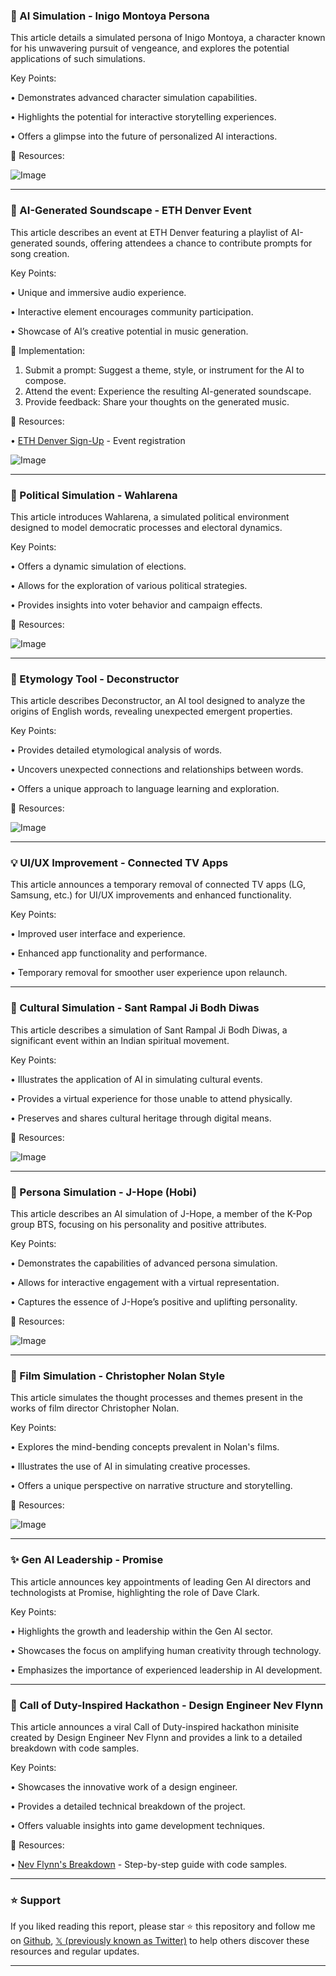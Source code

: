 ### 🤖 AI Simulation - Inigo Montoya Persona

This article details a simulated persona of Inigo Montoya, a character known for his unwavering pursuit of vengeance, and explores the potential applications of such simulations.

Key Points:

•  Demonstrates advanced character simulation capabilities.

•  Highlights the potential for interactive storytelling experiences.

•  Offers a glimpse into the future of personalized AI interactions.


🔗 Resources:

![Image](https://pbs.twimg.com/media/GkB8IKUXYAAjvor?format=png&name=360x360)


---

### 🚀 AI-Generated Soundscape - ETH Denver Event

This article describes an event at ETH Denver featuring a playlist of AI-generated sounds, offering attendees a chance to contribute prompts for song creation.

Key Points:

•  Unique and immersive audio experience.

•  Interactive element encourages community participation.

•  Showcase of AI’s creative potential in music generation.


🚀 Implementation:

1. Submit a prompt: Suggest a theme, style, or instrument for the AI to compose.
2. Attend the event:  Experience the resulting AI-generated soundscape.
3. Provide feedback: Share your thoughts on the generated music.


🔗 Resources:

• [ETH Denver Sign-Up](https://lu.ma/8cid25ig) - Event registration


![Image](https://pbs.twimg.com/media/GkB5oJwWkAAgb2F?format=jpg&name=small)


---

### 🤖 Political Simulation - Wahlarena

This article introduces Wahlarena, a simulated political environment designed to model democratic processes and electoral dynamics.

Key Points:

•  Offers a dynamic simulation of elections.

•  Allows for the exploration of various political strategies.

•  Provides insights into voter behavior and campaign effects.


🔗 Resources:

![Image](https://pbs.twimg.com/media/GkB5zpEXUAAgF1e?format=png&name=small)


---

### 🤖 Etymology Tool - Deconstructor

This article describes Deconstructor, an AI tool designed to analyze the origins of English words, revealing unexpected emergent properties.

Key Points:

•  Provides detailed etymological analysis of words.


•  Uncovers unexpected connections and relationships between words.


•  Offers a unique approach to language learning and exploration.


🔗 Resources:

![Image](https://pbs.twimg.com/media/GkB2ldWaAAYB7xU?format=jpg&name=small)


---

### 💡 UI/UX Improvement - Connected TV Apps

This article announces a temporary removal of connected TV apps (LG, Samsung, etc.) for UI/UX improvements and enhanced functionality.

Key Points:

•  Improved user interface and experience.


•  Enhanced app functionality and performance.


•  Temporary removal for smoother user experience upon relaunch.


---

### 🤖 Cultural Simulation - Sant Rampal Ji Bodh Diwas

This article describes a simulation of Sant Rampal Ji Bodh Diwas, a significant event within an Indian spiritual movement.

Key Points:

•  Illustrates the application of AI in simulating cultural events.


•  Provides a virtual experience for those unable to attend physically.


•  Preserves and shares cultural heritage through digital means.


🔗 Resources:

![Image](https://pbs.twimg.com/media/GkB3eVrXAAA23pA?format=png&name=small)


---

### 🤖 Persona Simulation - J-Hope (Hobi)

This article describes an AI simulation of J-Hope, a member of the K-Pop group BTS, focusing on his personality and positive attributes.

Key Points:

•  Demonstrates the capabilities of advanced persona simulation.


•  Allows for interactive engagement with a virtual representation.


•  Captures the essence of J-Hope’s positive and uplifting personality.


🔗 Resources:

![Image](https://pbs.twimg.com/media/GkAxbXIXoAEq8Wt?format=png&name=240x240)


---

### 🤖 Film Simulation - Christopher Nolan Style

This article simulates the thought processes and themes present in the works of film director Christopher Nolan.

Key Points:

•  Explores the mind-bending concepts prevalent in Nolan's films.


•  Illustrates the use of AI in simulating creative processes.


•  Offers a unique perspective on narrative structure and storytelling.


🔗 Resources:

![Image](https://pbs.twimg.com/media/GkAvGOpWgAAozWt?format=png&name=360x360)


---

### ✨ Gen AI Leadership - Promise

This article announces key appointments of leading Gen AI directors and technologists at Promise, highlighting the role of Dave Clark.

Key Points:

•  Highlights the growth and leadership within the Gen AI sector.


•  Showcases the focus on amplifying human creativity through technology.


•  Emphasizes the importance of experienced leadership in AI development.



---

### 🚀 Call of Duty-Inspired Hackathon - Design Engineer Nev Flynn

This article announces a viral Call of Duty-inspired hackathon minisite created by Design Engineer Nev Flynn and provides a link to a detailed breakdown with code samples.

Key Points:

• Showcases the innovative work of a design engineer.


• Provides a detailed technical breakdown of the project.


• Offers valuable insights into game development techniques.


🔗 Resources:

• [Nev Flynn's Breakdown](Link_to_Nev_Flynn's_breakdown_missing_from_original_tweet) - Step-by-step guide with code samples.


---

### ⭐️ Support

If you liked reading this report, please star ⭐️ this repository and follow me on [Github](https://github.com/Drix10), [𝕏 (previously known as Twitter)](https://x.com/DRIX_10_) to help others discover these resources and regular updates.

---